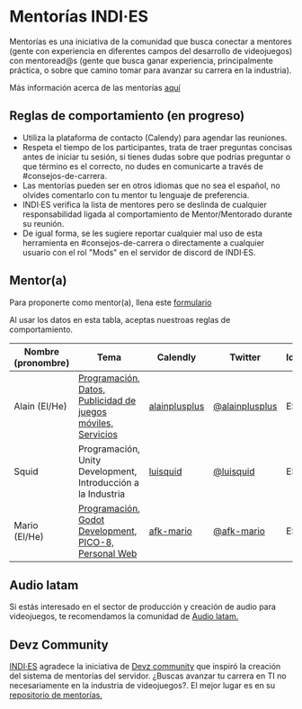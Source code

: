 # Mentorías INDI·ES

Mentorías es una iniciativa de la comunidad que busca conectar a mentores (gente con experiencia en diferentes campos del desarrollo de videojuegos) con mentoread@s (gente que busca ganar experiencia, principalmente práctica, o sobre que camino tomar para avanzar su carrera en la industria).

Más información acerca de las mentorías [aquí](https://es.wikipedia.org/wiki/Mentor%C3%ADa)

## Reglas de comportamiento (en progreso)

- Utiliza la plataforma de contacto (Calendy) para agendar las reuniones.
- Respeta el tiempo de los participantes, trata de traer preguntas concisas antes de iniciar tu sesión, si tienes dudas sobre que podrías preguntar o que término es el correcto, no dudes en comunicarte a través de #consejos-de-carrera.
- Las mentorías pueden ser en otros idiomas que no sea el español, no olvides comentarlo con tu mentor tu lenguaje de preferencia.
- INDI·ES verifica la lista de mentores pero se deslinda de cualquier responsabilidad ligada al comportamiento de Mentor/Mentorado durante su reunión.
- De igual forma, se les sugiere reportar cualquier mal uso de esta herramienta en #consejos-de-carrera o directamente a cualquier usuario con el rol "Mods" en el servidor de discord de INDI·ES.

## Mentor(a)

Para proponerte como mentor(a), llena este [formulario](https://docs.google.com/forms/d/1GrudLaOhlcfiZmY-q_ENvC6bdhUSwgd72KR31ewOSU0)

Al usar los datos en esta tabla, aceptas nuestroas reglas de comportamiento.

| Nombre (pronombre) | Tema                                                                                     | Calendly                                                              | Twitter                                             | Idioma |
| ------------------ | ---------------------------------------------------------------------------------------- | --------------------------------------------------------------------- | --------------------------------------------------- | ------ |
| Alain (El/He)      | [Programación, Datos, Publicidad de juegos móviles, Servicios](https://alainvargas.com/) | [alainplusplus](https://calendly.com/alainplusplus/mentoria-consulta) | [@alainplusplus](https://twitter.com/alainplusplus) | ES/EN  |
| Squid              | Programación, Unity Development, Introducción a la Industria                             | [luisquid](https://calendly.com/luisquid/indies-mentoria-consulta)    | [@luisquid](https://twitter.com/luisquid)           | ES/EN  |
| Mario (El/He)      | [Programación, Godot Development, PICO-8, Personal Web](https://ellugar.co)              | [afk-mario](https://calendly.com/afk-mario)                           | [@afk-mario](https://twitter.com/afk-mario)         | ES/EN  |

## Audio latam

Si estás interesado en el sector de producción y creación de audio para videojuegos, te recomendamos la comunidad de [Audio latam.](http://gameaudiolatam.org)

## Devz Community

[INDI·ES](https://indi-es.com/) agradece la iniciativa de [Devz community](https://devz.mx/) que inspiró la creación del sistema de mentorías del servidor. ¿Buscas avanzar tu carrera en TI no necesariamente en la industria de videojuegos?. El mejor lugar es en su [repositorio de mentorías.](https://github.com/devzcommunity/community/blob/master/MENTORSHIP.md)
